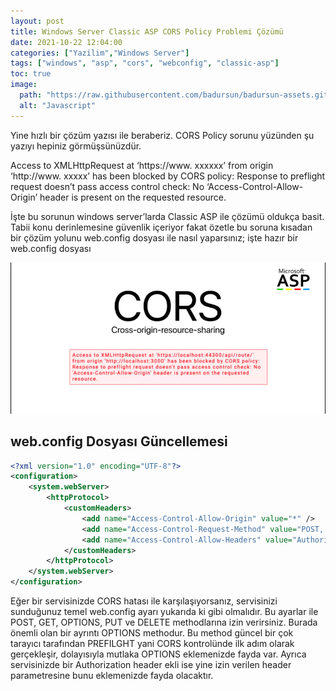 ```yaml
---
layout: post
title: Windows Server Classic ASP CORS Policy Problemi Çözümü
date: 2021-10-22 12:04:00
categories: ["Yazilim","Windows Server"]
tags: ["windows", "asp", "cors", "webconfig", "classic-asp"]
toc: true
image:
  path: "https://raw.githubusercontent.com/badursun/badursun-assets.github.io/refs/heads/main/img/windows-cors-policy-66eea9fa6483c.webp"
  alt: "Javascript"
---
```


Yine hızlı bir çözüm yazısı ile beraberiz. CORS Policy sorunu yüzünden şu yazıyı hepiniz görmüşsünüzdür.

Access to XMLHttpRequest at ‘https://www. xxxxxx’ from origin ‘http://www. xxxxx’ has been blocked by CORS policy: Response to preflight request doesn’t pass access control check: No ‘Access-Control-Allow-Origin’ header is present on the requested resource.

İşte bu sorunun windows server’larda Classic ASP ile çözümü oldukça basit. Tabii konu derinlemesine güvenlik içeriyor fakat özetle bu soruna kısadan bir çözüm yolunu web.config dosyası ile nasıl yaparsınız; işte hazır bir web.config dosyası

![Windows Server Classic ASP CORS Policy Problemi Çözümü](https://raw.githubusercontent.com/badursun/badursun-assets.github.io/refs/heads/main/img/2021-10-22-windows-server-classic-asp-cors-policy-problemi-cozumu-66eea8fd671a9.webp)

## web.config Dosyası Güncellemesi
```xml
<?xml version="1.0" encoding="UTF-8"?>
<configuration>
    <system.webServer>
        <httpProtocol>
            <customHeaders>
                <add name="Access-Control-Allow-Origin" value="*" />
                <add name="Access-Control-Request-Method" value="POST, GET, OPTIONS, PUT, DELETE" />
                <add name="Access-Control-Allow-Headers" value="Authorization" />
            </customHeaders>
        </httpProtocol>
    </system.webServer>
</configuration>
```

Eğer bir servisinizde CORS hatası ile karşılaşıyorsanız, servisinizi sunduğunuz temel web.config ayarı yukarıda ki gibi olmalıdır. Bu ayarlar ile POST, GET, OPTIONS, PUT ve DELETE methodlarına izin verirsiniz. Burada önemli olan bir ayrıntı OPTIONS methodur. Bu method güncel bir çok tarayıcı tarafından PREFILGHT yani CORS kontrolünde ilk adım olarak gerçekleşir, dolayısıyla mutlaka OPTIONS eklemenizde fayda var. Ayrıca servisinizde bir Authorization header ekli ise yine izin verilen header parametresine bunu eklemenizde fayda olacaktır.